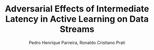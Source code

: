 ---
paperId: 25
author: Pedro Henrique Parreira, Ronaldo Cristiano Prati
publicationauthor: Parreira, P. H. et al
title: Adversarial Effects of Intermediate Latency in Active Learning on Data Streams
pitch: https://slideslive.com/38930536/adversarial-effects-of-intermediate-latency-in-active-learning-on-data-streams?ref=folder-55828
poster: Poster_Pedro_Parreira
alt: --
type: Poster
topic: Machine Learning
subtopic: Applications
link: 
conference: icml
year: 2020
tags: icml-2020
location: Virtual
---